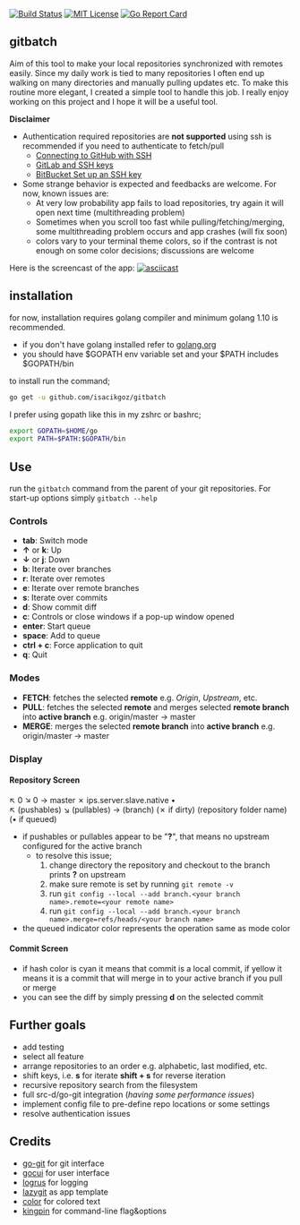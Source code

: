 [![Build Status](https://travis-ci.com/isacikgoz/gitbatch.svg?branch=master)](https://travis-ci.com/isacikgoz/gitbatch) [![MIT License](https://img.shields.io/badge/license-MIT-brightgreen.svg)](/LICENSE) [![Go Report Card](https://goreportcard.com/badge/github.com/isacikgoz/gitbatch)](https://goreportcard.com/report/github.com/isacikgoz/gitbatch)

## gitbatch
Aim of this tool to make your local repositories synchronized with remotes easily. Since my daily work is tied to many repositories I often end up walking on many directories and manually pulling updates etc. To make this routine more elegant, I created a simple tool to handle this job. I really enjoy working on this project and I hope it will be a useful tool.

**Disclaimer**
- Authentication required repositories are **not supported** using ssh is recommended if you need to authenticate to fetch/pull
  - [Connecting to GitHub with SSH](https://help.github.com/articles/connecting-to-github-with-ssh/)
  - [GitLab and SSH keys](https://docs.gitlab.com/ee/ssh/)
  - [BitBucket Set up an SSH key](https://confluence.atlassian.com/bitbucket/set-up-ssh-for-git-728138079.html)
- Some strange behavior is expected and feedbacks are welcome. For now, known issues are:
  - At very low probability app fails to load repositories, try again it will open next time (multithreading problem)
  - Sometimes when you scroll too fast while pulling/fetching/merging, some multithreading problem occurs and app crashes (will fix soon)
  - colors vary to your terminal theme colors, so if the contrast is not enough on some color decisions; discussions are welcome

Here is the screencast of the app:
[![asciicast](https://asciinema.org/a/B4heYReiNgqwUbWL2RYnTzt5H.svg)](https://asciinema.org/a/B4heYReiNgqwUbWL2RYnTzt5H)

## installation
for now, installation requires golang compiler and minimum golang 1.10 is recommended.
- if you don't have golang installed refer to [golang.org](https://golang.org/dl/)
- you should have $GOPATH env variable set and your $PATH includes $GOPATH/bin

to install run the command;
```bash
go get -u github.com/isacikgoz/gitbatch
```
I prefer using gopath like this in my zshrc or bashrc;
```bash
export GOPATH=$HOME/go
export PATH=$PATH:$GOPATH/bin
```

## Use
run the `gitbatch` command from the parent of your git repositories. For start-up options simply `gitbatch --help`

### Controls

- **tab**: Switch mode
- **↑** or **k**: Up
- **↓** or **j**: Down
- **b**: Iterate over branches
- **r**: Iterate over remotes
- **e**: Iterate over remote branches
- **s**: Iterate over commits
- **d**: Show commit diff
- **c**: Controls or close windows if a pop-up window opened
- **enter**: Start queue
- **space**: Add to queue
- **ctrl + c**: Force application to quit
- **q**: Quit

### Modes

- **FETCH**: fetches the selected **remote** e.g. *Origin*, *Upstream*, etc.
- **PULL**: fetches the selected **remote** and merges selected **remote branch** into **active branch** e.g. origin/master → master
- **MERGE**: merges the selected **remote branch** into **active branch** e.g. origin/master → master

### Display

#### Repository Screen
↖ 0 ↘ 0 → master ✗ ips.server.slave.native •  
↖ (pushables) ↘ (pullables) → (branch) (✗ if dirty) (repository folder name) (• if queued)

- if pushables or pullables appear to be "**?**", that means no upstream configured for the active branch
  - to resolve this issue;
    1. change directory the repository and checkout to the branch  prints **?** on upstream
    2. make sure remote is set by running `git remote -v`
    3. run `git config --local --add branch.<your branch name>.remote=<your remote name>`
    4. run `git config --local --add branch.<your branch name>.merge=refs/heads/<your branch name>`
- the queued indicator color represents the operation same as mode color

#### Commit Screen
- if hash color is cyan it means that commit is a local commit, if yellow it means it is a commit that will merge in to your active branch if you pull or merge
- you can see the diff by simply pressing **d** on the selected commit

## Further goals
- add testing
- select all feature
- arrange repositories to an order e.g. alphabetic, last modified, etc.
- shift keys, i.e. **s** for iterate **shift + s** for reverse iteration
- recursive repository search from the filesystem
- full src-d/go-git integration (*having some performance issues*)
- implement config file to pre-define repo locations or some settings
- resolve authentication issues

## Credits
- [go-git](https://github.com/src-d/go-git) for git interface
- [gocui](https://github.com/jroimartin/gocui) for user interface
- [logrus](https://github.com/sirupsen/logrus) for logging
- [lazygit](https://github.com/jesseduffield/lazygit) as app template
- [color](https://github.com/fatih/color) for colored text
- [kingpin](https://github.com/alecthomas/kingpin) for command-line flag&options
